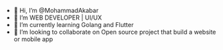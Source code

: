 - 👋 Hi, I’m @MohammadAkabar
- 👀 I’m WEB DEVELOPER | UI/UX 
- 🌱 I’m currently learning Golang and Flutter
- 💞️ I’m looking to collaborate on Open source project that build a website or mobile app

<!---
MohammadAkabar/MohammadAkabar is a ✨ special ✨ repository because its `README.md` (this file) appears on your GitHub profile.
You can click the Preview link to take a look at your changes.
--->

